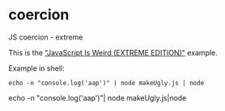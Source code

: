 # coercion
JS coercion - extreme

This is the ["JavaScript Is Weird (EXTREME EDITION)"](https://www.youtube.com/watch?v=sRWE5tnaxlI) example.

Example in shell:

```
echo -n "console.log('aap')" | node makeUgly.js | node
```
echo -n "console.log('aap')"| node makeUgly.js|node
